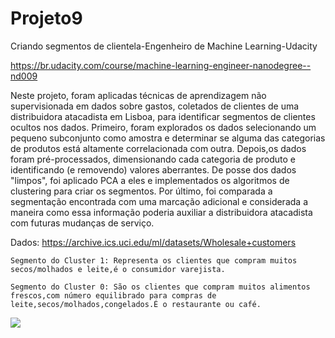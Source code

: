 # Projeto9

Criando segmentos de clientela-Engenheiro de Machine Learning-Udacity

https://br.udacity.com/course/machine-learning-engineer-nanodegree--nd009

Neste projeto, foram aplicadas técnicas de aprendizagem não supervisionada em dados sobre gastos, coletados de clientes de uma distribuidora atacadista em Lisboa, para identificar segmentos de clientes ocultos nos dados. Primeiro, foram explorados os dados selecionando um pequeno subconjunto como amostra e determinar se alguma das categorias de produtos está altamente correlacionada com outra. Depois,os dados foram pré-processados, dimensionando cada categoria de produto e identificando (e removendo) valores aberrantes. De posse dos dados "limpos", foi aplicado PCA a eles e implementados os algoritmos de clustering para criar os segmentos. Por último, foi comparada a segmentação encontrada com uma marcação adicional e considerada a maneira como essa informação poderia auxiliar a distribuidora atacadista com futuras mudanças de serviço.

Dados: https://archive.ics.uci.edu/ml/datasets/Wholesale+customers


    Segmento do Cluster 1: Representa os clientes que compram muitos secos/molhados e leite,é o consumidor varejista.
    
    Segmento do Cluster 0: São os clientes que compram muitos alimentos frescos,com número equilibrado para compras de leite,secos/molhados,congelados.É o restaurante ou café.

![ ](https://github.com/rodfloripa/Projeto9/tree/master/customer_segments/clusters.png)

